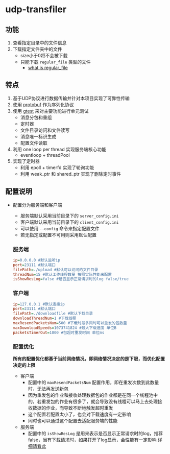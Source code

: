 # udp-transfiler

## 功能
1. 查看指定目录中的文件信息
2. 下载指定文件夹中的文件 
    - size小于0将不会被下载
    - 只能下载 `regular_file` 类型的文件 
        - [what is regular_file](https://en.cppreference.com/w/cpp/filesystem#:~:text=regular%20file%3A%20a%20directory%20entry%20that%20associates%20a%20name%20with%20an%20existing%20file%20(i.e.%20a%20hard%20link).%20If%20multiple%20hard%20links%20are%20supported%2C%20the%20file%20is%20removed%20after%20the%20last%20hard%20link%20to%20it%20is%20removed.)

## 特点
1. 基于UDP协议进行数据传输并针对本项目实现了可靠性传输
2. 使用 [protobuf](https://protobuf.dev/) 作为序列化协议
3. 使用 [gtest](https://google.github.io/googletest/) 来对主要功能进行单元测试
    - 消息分包和重组
    - 定时器
    - 文件目录访问和文件读写
    - 消息唯一标识生成
    - 配置文件读取
4. 利用 one loop per thread 实现服务端核心功能
    - eventloop + threadPool
5. 实现了定时器
    - 利用 epoll + timerfd 实现了轮询功能
    - 利用 weak_ptr 和 shared_ptr 实现了删除定时事件

## 配置说明
- 配置分为服务端和客户端 
    - 服务端默认采用当前目录下的 `server_config.ini`
    - 客户端默认采用当前目录下的 `client_config.ini`
    - 可以使用 `--config` 命令来指定配置文件
    - 若无指定或配置不可用则采用默认配置

    ### 服务端

    ```ini
    ip=0.0.0.0 #默认监听ip
    port=23111 #默认端口
    filePath=./upload #默认可以访问的文件目录
    threadNum=15 #默认工作线程数量 按照实际性能来配置
    isShowResLog=false #是否显示正常请求时的log false/true
    ```

    ### 客户端
    ```ini
   ip=127.0.0.1 #默认连接ip
   port=23111 #默认端口
   filePath=./downloadfile #默认下载目录
   downloadThreadNum=1 #下载线程
   maxResendPacketsNum=500 #下载时最多同时可以重发的包数量
   maxDownloadSpeeds=1073741824 #最大下载速度 单位B
   packetsTimerOut=1000 #包超时重发时间 单位ms
    ```

    ### 配置优化
    **所有的配置优化都基于当前网络情况，即网络情况决定的是下限，而优化配置决定的上限**
    - 客户端
        - 配置中的 `maxResendPacketsNum` 配置作用，即在重发次数到此数量时，无法再发送新包
        - 因为重发包的作业和接收处理数据包的作业都是在同一个线程池中的，若重发包的作业有很多了，就会导致没有线程可以马上去处理接收数据的作业，而导致不断地触发超时重发
        - 这个配置若配置太小了，也会对下载速度有一定影响
        - 同时也可以通过这个配置去适配服务端的性能
    - 服务端
        - 配置中的 `isShowResLog` 是用来表示是否显示正常请求时的log，推荐false，当有下载请求时，如果打开了log显示，会性能有一定影响 [详细请看此](https://kehaha-5.github.io/2024/03/05/%E4%BD%BF%E7%94%A8valgrind%E8%BF%9B%E8%A1%8C%E6%80%A7%E8%83%BD%E5%88%86%E6%9E%90/)


